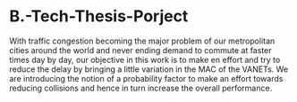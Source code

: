 # B.-Tech-Thesis-Porject
With traffic congestion becoming the major problem of our metropolitan cities around the world and never ending demand to commute at faster times day by day, our objective in this work is to make en effort and try to reduce the delay by bringing a little variation in the MAC of the VANETs. We are introducing the notion of a probability factor to make an effort towards reducing collisions and hence in turn increase the overall performance.
